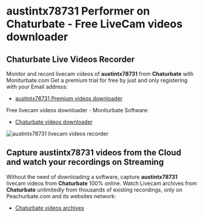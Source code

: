 # austintx78731 Performer on Chaturbate - Free LiveCam videos downloader

## Chaturbate Live Videos Recorder

Monitor and record livecam videos of **austintx78731** from **Chaturbate** with Moniturbate.com
Get a premium trial for free by just and only registering with your Email address:
* [austintx78731 Premium videos downloader](https://moniturbate.com/request-demo-licence-key.html)

Free livecam videos downloader - Moniturbate Software:
* [Chaturbate videos downloader](https://moniturbate.com/moniturbate-download-software.html)

![austintx78731 livecam videos recorder](https://peachurnet.com/templates/moniturbate-software.png)


## Capture austintx78731 videos from the Cloud and watch your recordings on Streaming

Without the need of downloading a software, capture **austintx78731** livecam videos from **Chaturbate** 100% online.
Watch Livecam archives from **Chaturbate** unlimitedly from thousands of existing recordings, only on Peachurbate.com and its websites network:
* [Chaturbate videos archives](https://peachurnet.com/)